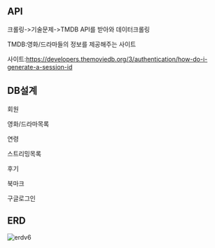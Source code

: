 API
-----------------------
크롤링->기술문제->TMDB API를 받아와 데이터크롤링

TMDB:영화/드라마들의 정보를 제공해주는 사이트

사이트:https://developers.themoviedb.org/3/authentication/how-do-i-generate-a-session-id


DB설계
-----------------

회원

영화/드라마목록

연령

스트리밍목록

후기

북마크

구글로그인

ERD
--------------------
![erdv6](https://user-images.githubusercontent.com/118873482/204701646-95e23096-7597-40f9-a860-c8c733e295fe.PNG)


